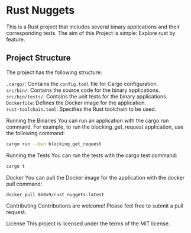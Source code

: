 # Rust Nuggets

This is a Rust project that includes several binary applications and their corresponding tests. The aim of this Project is simple: Explore rust by feature.

## Project Structure

The project has the following structure:

`.cargo/`: Contains the `config.toml` file for Cargo configuration.<br>
`src/bin/`: Contains the source code for the binary applications.<br>
`src/bin/tests/`: Contains the unit tests for the binary applications.<br>
`Dockerfile`: Defines the Docker image for the application.<br>
`rust-toolchain.toml`: Specifies the Rust toolchain to be used.

Running the Binaries
You can run an application with the cargo run command. For example, to run the blocking_get_request application, use the following command:

```bash
cargo run --bin blocking_get_request
```

Running the Tests
You can run the tests with the cargo test command:

```bash
cargo t
```

Docker
You can pull the Docker image for the application with the docker pull command:

```bash
docker pull 860x9/rust_nuggets:latest
```

Contributing
Contributions are welcome! Please feel free to submit a pull request.

License
This project is licensed under the terms of the MIT license.
